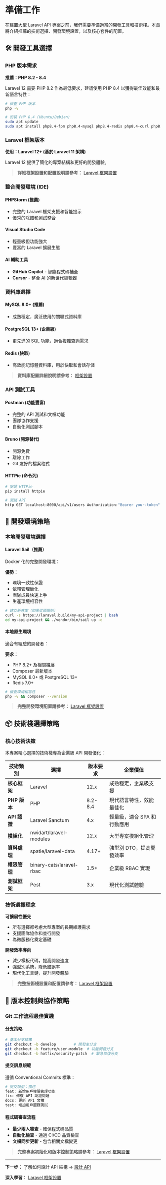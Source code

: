 # 準備工作

在建置大型 Laravel API 專案之前，我們需要準備適當的開發工具和技術棧。本章將介紹推薦的技術選擇、開發環境設置，以及核心套件的配置。

## 🛠️ 開發工具選擇

### PHP 版本需求
**推薦：PHP 8.2 - 8.4**

Laravel 12 需要 PHP 8.2 作為最低要求，建議使用 PHP 8.4 以獲得最佳效能和最新語言特性：

```bash
# 檢查 PHP 版本
php -v

# 安裝 PHP 8.4 (Ubuntu/Debian)
sudo apt update
sudo apt install php8.4-fpm php8.4-mysql php8.4-redis php8.4-curl php8.4-json php8.4-mbstring php8.4-xml php8.4-zip
```

### Laravel 框架版本
**使用：Laravel 12+ (基於 Laravel 11 架構)**

Laravel 12 提供了簡化的專案結構和更好的開發體驗。

> **詳細框架設置和配置說明請參考：** [Laravel 框架設置](02-1-framework-setup.md)

### 整合開發環境 (IDE)

#### PHPStorm (推薦)
- 完整的 Laravel 框架支援和智能提示
- 優秀的除錯和測試整合

#### Visual Studio Code
- 輕量級但功能強大
- 豐富的 Laravel 擴展生態

#### AI 輔助工具
- **GitHub Copilot** - 智能程式碼補全
- **Cursor** - 整合 AI 的新世代編輯器

### 資料庫選擇

#### MySQL 8.0+ (推薦)
- 成熟穩定，廣泛使用的關聯式資料庫

#### PostgreSQL 13+ (企業級)
- 更先進的 SQL 功能，適合複雜查詢需求

#### Redis (快取)
- 高效能記憶體資料庫，用於快取和會話存儲

> **資料庫配置詳細說明請參考：** [框架設置](02-1-framework-setup.md#資料庫連線最佳化)

### API 測試工具

#### Postman (功能豐富)
- 完整的 API 測試和文檔功能
- 團隊協作支援
- 自動化測試腳本

#### Bruno (開源替代)
- 開源免費
- 離線工作
- Git 友好的檔案格式

#### HTTPie (命令列)
```bash
# 安裝 HTTPie
pip install httpie

# 測試 API
http GET localhost:8000/api/v1/users Authorization:"Bearer your-token"
```

## 🔧 開發環境策略

### 本地開發環境選擇

#### Laravel Sail（推薦）
Docker 化的完整開發環境：

**優勢：**
- 環境一致性保證
- 依賴管理簡化
- 團隊成員快速上手
- 生產環境相容性

```bash
# 建立新專案（如果從頭開始）
curl -s https://laravel.build/my-api-project | bash
cd my-api-project && ./vendor/bin/sail up -d
```

#### 本地原生環境
適合有經驗的開發者：

**要求：**
- PHP 8.2+ 及相關擴展
- Composer 最新版本
- MySQL 8.0+ 或 PostgreSQL 13+
- Redis 7.0+

```bash
# 檢查環境相容性
php -v && composer --version
```

> **完整開發環境配置請參考：** [Laravel 框架設置](02-1-framework-setup.md#專案初始化最佳實踐)

## 📦 技術棧選擇策略

### 核心技術決策

本專案精心選擇的技術棧專為企業級 API 開發優化：

| 技術類別 | 選擇 | 版本要求 | 企業價值 |
|---------|-----|---------|----------|
| **核心框架** | Laravel | 12.x | 成熟穩定，企業級支援 |
| **PHP 版本** | PHP | 8.2-8.4 | 現代語言特性，效能最佳化 |
| **API 認證** | Laravel Sanctum | 4.x | 輕量級，適合 SPA 和行動應用 |
| **模組化** | nwidart/laravel-modules | 12.x | 大型專案模組化管理 |
| **資料處理** | spatie/laravel-data | 4.17+ | 強型別 DTO，提高開發效率 |
| **權限管理** | binary-cats/laravel-rbac | 1.5+ | 企業級 RBAC 實現 |
| **測試框架** | Pest | 3.x | 現代化測試體驗 |

### 技術選擇理念

**可擴展性優先**
- 所有選擇都考慮大型專案的長期維護需求
- 支援團隊協作和並行開發
- 為微服務化奠定基礎

**開發效率導向**
- 減少樣板代碼，提高開發速度
- 強型別系統，降低錯誤率
- 現代化工具鏈，提升開發體驗

> **完整技術棧設置和配置請參考：** [Laravel 框架設置](02-1-framework-setup.md)

## 🎯 版本控制與協作策略

### Git 工作流程最佳實踐

#### 分支策略
```bash
# 基本分支結構
git checkout -b develop        # 開發主分支
git checkout -b feature/user-module  # 功能開發分支
git checkout -b hotfix/security-patch  # 緊急修復分支
```

#### 提交訊息規範
遵循 Conventional Commits 標準：

```bash
# 提交類型：描述
feat: 新增用戶權限管理功能
fix: 修復 API 認證問題
docs: 更新 API 文檔
test: 增加用戶服務測試
```

#### 程式碼審查流程
- **最少兩人審查** - 確保程式碼品質
- **自動化檢查** - 通過 CI/CD 品質檢查
- **文檔同步更新** - 包含相關文檔變更

> **完整專案初始化和版本控制策略請參考：** [Laravel 框架設置](02-1-framework-setup.md)

---

**下一步：** 了解如何設計 API 結構 → [設計 API](03-api-design.md)

**深入學習：** [Laravel 框架設置](02-1-framework-setup.md)

